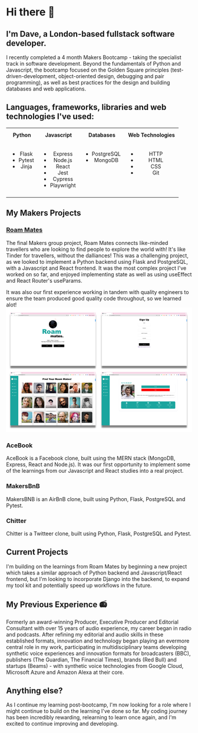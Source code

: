 # Hi there 👋

## I'm Dave, a London-based fullstack software developer. 
I recently completed a 4 month Makers Bootcamp - taking the specialist track in software development. Beyond the fundamentals of Python and Javascript, the bootcamp focused on the Golden Square principles (test-driven-development, object-oriented design, debugging and pair programming), as well as best practices for the design and building databases and web applications.

## Languages, frameworks, libraries and web technologies I've used:

<div style="margin:auto; max-width:800px;">
  <table style="margin:auto; border-collapse: collapse; width:100%;">
<tr>
<td style="text-align:center; vertical-align:top; padding:10px; font-weight: bold;">Python</td>
<td style="text-align:center; vertical-align:top; padding:10px; font-weight: bold;">Javascript</td>
<td style="text-align:center; vertical-align:top; padding:10px; font-weight: bold;">Databases</td>
<td style="text-align:center; vertical-align:top; padding:10px; font-weight: bold;">Web Technologies</td>
</tr>

<tr>
<td style="text-align:center; vertical-align:top; padding:10px;">

- Flask
- Pytest
- Jinja

</td>
<td style="text-align:center; vertical-align:top; padding:10px;">

- Express
- Node.js
- React
- Jest
- Cypress
- Playwright

</td>
<td style="text-align:center; vertical-align:top; padding:10px;">

- PostgreSQL
- MongoDB

</td>
<td style="text-align:center; vertical-align:top; padding:10px;">

- HTTP
- HTML
- CSS
- Git

</td>
</tr>
  </table>
</div>





## My Makers Projects
### [Roam Mates](https://github.com/SoundMotives/RoamMatesFork)
The final Makers group project, Roam Mates connects like-minded travellers who are looking to find people to explore the world with! It's like Tinder for travellers, without the dalliances! This was a challenging project, as we looked to implement a Python backend using Flask and PostgreSQL, with a Javascript and React frontend. It was the most complex project I've worked on so far, and enjoyed implementing state as well as using useEffect and React Router's useParams.  

It was also our first experience working in tandem with quality engineers to ensure the team produced good quality code throughout, so we learned alot!  
![Screengrab of various pages from Roam Mates project](https://github.com/SoundMotives/SoundMotives/blob/main/RoamMates%20compilation.png)

### AceBook
AceBook is a Facebook clone, built using the MERN stack (MongoDB, Express, React and Node.js). It was our first opportunity to implement some of the learnings from our Javascript and React studies into a real project. 

### MakersBnB
MakersBNB is an AirBnB clone, built using Python, Flask, PostgreSQL and Pytest. 

### Chitter
Chitter is a Twitteer clone, built using Python, Flask, PostgreSQL and Pytest. 

## Current Projects
I'm building on the learnings from Roam Mates by beginning a new project which takes a similar approach of Python backend and Javascript/React frontend, but I'm looking to incorporate Django into the backend, to expand my tool kit and potentially speed up workflows in the future.  

## My Previous Experience 📻
Formerly an award-winning Producer, Executive Producer and Editorial Consultant with over 15 years of audio experience, my career began in radio and podcasts. After refining my editorial and audio skills in these established formats, innovation and technology began playing an evermore central role in my work, participating in multidisciplinary teams developing synthetic voice experiences and innovation formats for broadcasters (BBC), publishers (The Guardian, The Financial Times), brands (Red Bull) and startups (Beams) - with synthetic voice technologies from Google Cloud, Microsoft Azure and Amazon Alexa at their core.

## Anything else?
As I continue my learning post-bootcamp, I'm now looking for a role where I might continue to build on the learning I've done so far. My coding journey has been incredibly rewarding, relearning to learn once again, and I'm excited to continue improving and developing.  